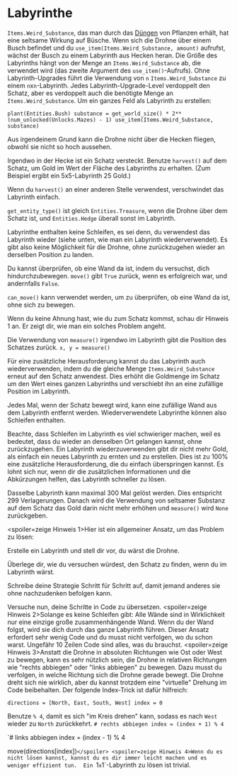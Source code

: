 # Labyrinthe
`Items.Weird_Substance`, das man durch das [Düngen](docs/unlocks/fertilizer.md) von Pflanzen erhält, hat eine seltsame Wirkung auf Büsche. Wenn sich die Drohne über einem Busch befindet und du `use_item(Items.Weird_Substance, amount)` aufrufst, wächst der Busch zu einem Labyrinth aus Hecken heran.
Die Größe des Labyrinths hängt von der Menge an `Items.Weird_Substance` ab, die verwendet wird (das zweite Argument des `use_item()`-Aufrufs).
Ohne Labyrinth-Upgrades führt die Verwendung von `n` `Items.Weird_Substance` zu einem `n`x`n`-Labyrinth. Jedes Labyrinth-Upgrade-Level verdoppelt den Schatz, aber es verdoppelt auch die benötigte Menge an `Items.Weird_Substance`. 
Um ein ganzes Feld als Labyrinth zu erstellen:

`plant(Entities.Bush)
substance = get_world_size() * 2**(num_unlocked(Unlocks.Mazes) - 1)
use_item(Items.Weird_Substance, substance)`


Aus irgendeinem Grund kann die Drohne nicht über die Hecken fliegen, obwohl sie nicht so hoch aussehen.

Irgendwo in der Hecke ist ein Schatz versteckt. Benutze `harvest()` auf dem Schatz, um Gold im Wert der Fläche des Labyrinths zu erhalten. (Zum Beispiel ergibt ein 5x5-Labyrinth 25 Gold.)

Wenn du `harvest()` an einer anderen Stelle verwendest, verschwindet das Labyrinth einfach.

`get_entity_type()` ist gleich `Entities.Treasure`, wenn die Drohne über dem Schatz ist, und `Entities.Hedge` überall sonst im Labyrinth.

Labyrinthe enthalten keine Schleifen, es sei denn, du verwendest das Labyrinth wieder (siehe unten, wie man ein Labyrinth wiederverwendet). Es gibt also keine Möglichkeit für die Drohne, ohne zurückzugehen wieder an derselben Position zu landen.

Du kannst überprüfen, ob eine Wand da ist, indem du versuchst, dich hindurchzubewegen. 
`move()` gibt `True` zurück, wenn es erfolgreich war, und andernfalls `False`.

`can_move()` kann verwendet werden, um zu überprüfen, ob eine Wand da ist, ohne sich zu bewegen.

Wenn du keine Ahnung hast, wie du zum Schatz kommst, schau dir Hinweis 1 an. Er zeigt dir, wie man ein solches Problem angeht.

Die Verwendung von `measure()` irgendwo im Labyrinth gibt die Position des Schatzes zurück.
`x, y = measure()`

Für eine zusätzliche Herausforderung kannst du das Labyrinth auch wiederverwenden, indem du die gleiche Menge `Items.Weird_Substance` erneut auf den Schatz anwendest. 
Dies erhöht die Goldmenge im Schatz um den Wert eines ganzen Labyrinths und verschiebt ihn an eine zufällige Position im Labyrinth.

Jedes Mal, wenn der Schatz bewegt wird, kann eine zufällige Wand aus dem Labyrinth entfernt werden. Wiederverwendete Labyrinthe können also Schleifen enthalten.

Beachte, dass Schleifen im Labyrinth es viel schwieriger machen, weil es bedeutet, dass du wieder an denselben Ort gelangen kannst, ohne zurückzugehen.
Ein Labyrinth wiederzuverwenden gibt dir nicht mehr Gold, als einfach ein neues Labyrinth zu ernten und zu erstellen.
Dies ist zu 100% eine zusätzliche Herausforderung, die du einfach überspringen kannst.
Es lohnt sich nur, wenn dir die zusätzlichen Informationen und die Abkürzungen helfen, das Labyrinth schneller zu lösen.

Dasselbe Labyrinth kann maximal 300 Mal gelöst werden. Dies entspricht 299 Verlagerungen. Danach wird die Verwendung von seltsamer Substanz auf dem Schatz das Gold darin nicht mehr erhöhen und `measure()` wird `None` zurückgeben.

<spoiler=zeige Hinweis 1>Hier ist ein allgemeiner Ansatz, um das Problem zu lösen:

Erstelle ein Labyrinth und stell dir vor, du wärst die Drohne.

Überlege dir, wie du versuchen würdest, den Schatz zu finden, wenn du im Labyrinth wärst.

Schreibe deine Strategie Schritt für Schritt auf, damit jemand anderes sie ohne nachzudenken befolgen kann.

Versuche nun, deine Schritte in Code zu übersetzen.
</spoiler>
<spoiler=zeige Hinweis 2>Solange es keine Schleifen gibt: Alle Wände sind in Wirklichkeit nur eine einzige große zusammenhängende Wand. Wenn du der Wand folgst, wird sie dich durch das ganze Labyrinth führen.
Dieser Ansatz erfordert sehr wenig Code und du musst nicht verfolgen, wo du schon warst. Ungefähr 10 Zeilen Code sind alles, was du brauchst.</spoiler>
<spoiler=zeige Hinweis 3>Anstatt die Drohne in absoluten Richtungen wie Ost oder West zu bewegen, kann es sehr nützlich sein, die Drohne in relativen Richtungen wie "rechts abbiegen" oder "links abbiegen" zu bewegen. Dazu musst du verfolgen, in welche Richtung sich die Drohne gerade bewegt. Die Drohne dreht sich nie wirklich, aber du kannst trotzdem eine "virtuelle" Drehung im Code beibehalten.
Der folgende Index-Trick ist dafür hilfreich:

`directions = [North, East, South, West]
index = 0`

Benutze `% 4`, damit es sich "im Kreis drehen" kann, sodass es nach `West` wieder zu `North` zurückkehrt.
`# rechts abbiegen
index = (index + 1) % 4`

`# links abbiegen
index = (index - 1) % 4

move(directions[index])`</spoiler>
<spoiler=zeige Hinweis 4>Wenn du es nicht lösen kannst, kannst du es dir immer leicht machen und es weniger effizient tun. 
Ein `1`x`1`-Labyrinth zu lösen ist trivial.</spoiler>